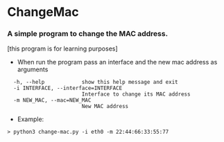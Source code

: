 # ChangeMac
### A simple program to change the MAC address.
[this program is for learning purposes]

 - When run the program pass an interface and the new mac address as arguments

~~~Options:
  -h, --help            show this help message and exit
  -i INTERFACE, --interface=INTERFACE
                        Interface to change its MAC address
  -m NEW_MAC, --mac=NEW_MAC
                        New MAC address
~~~                       

- Example:
 
`> python3 change-mac.py -i eth0 -m 22:44:66:33:55:77`
